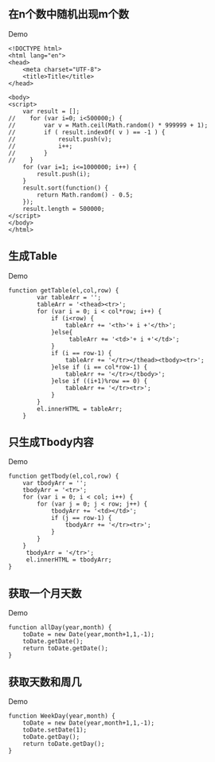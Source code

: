 ## 在n个数中随机出现m个数
Demo

	<!DOCTYPE html>
	<html lang="en">
	<head>
	    <meta charset="UTF-8">
	    <title>Title</title>
	</head>
	
	<body>
	<script>
	    var result = [];
	//    for (var i=0; i<500000;) {
	//        var v = Math.ceil(Math.random() * 999999 + 1);
	//        if ( result.indexOf( v ) == -1 ) {
	//            result.push(v);
	//            i++;
	//        }
	//    }
	    for (var i=1; i<=1000000; i++) {
	        result.push(i);
	    }
	    result.sort(function() {
	        return Math.random() - 0.5;
	    });
	    result.length = 500000;
	</script>
	</body>
	</html>

## 生成Table
Demo

	function getTable(el,col,row) {
	        var tableArr = '';
	        tableArr = '<thead><tr>';
	        for (var i = 0; i < col*row; i++) {
	            if (i<row) {
	                tableArr += '<th>'+ i +'</th>';
	            }else{
	                 tableArr += '<td>'+ i +'</td>';
	            }
	            if (i == row-1) {
	                tableArr += '</tr></thead><tbody><tr>';
	            }else if (i == col*row-1) {
	                tableArr += '</tr></tbody>';
	            }else if ((i+1)%row == 0) {
	                tableArr += '</tr><tr>';
	            }
	        }
	        el.innerHTML = tableArr;
	    }

## 只生成Tbody内容
Demo

    function getTbody(el,col,row) {
        var tbodyArr = '';
        tbodyArr = '<tr>';
        for (var i = 0; i < col; i++) {
            for (var j = 0; j < row; j++) {
                tbodyArr += '<td></td>';
                if (j == row-1) {
                    tbodyArr += '</tr><tr>';
                }
            }
        }
         tbodyArr = '</tr>';
         el.innerHTML = tbodyArr;
    }

## 获取一个月天数
Demo

    function allDay(year,month) {
        toDate = new Date(year,month+1,1,-1);
        toDate.getDate();
        return toDate.getDate();
    }

## 获取天数和周几
Demo

    function WeekDay(year,month) {
        toDate = new Date(year,month+1,1,-1);  
        toDate.setDate(1);
        toDate.getDay();
        return toDate.getDay();
    }
